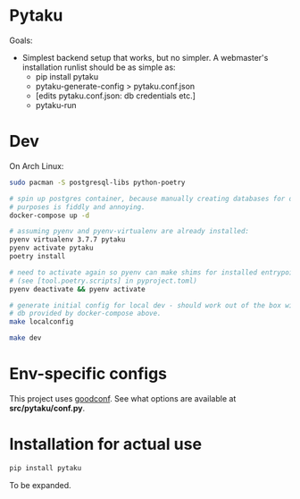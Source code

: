 # Pytaku

Goals:

- Simplest backend setup that works, but no simpler.
  A webmaster's installation runlist should be as simple as:
  + pip install pytaku
  + pytaku-generate-config > pytaku.conf.json
  + [edits pytaku.conf.json: db credentials etc.]
  + pytaku-run


# Dev

On Arch Linux:

```sh
sudo pacman -S postgresql-libs python-poetry

# spin up postgres container, because manually creating databases for dev
# purposes is fiddly and annoying.
docker-compose up -d

# assuming pyenv and pyenv-virtualenv are already installed:
pyenv virtualenv 3.7.7 pytaku
pyenv activate pytaku
poetry install

# need to activate again so pyenv can make shims for installed entrypoints:
# (see [tool.poetry.scripts] in pyproject.toml)
pyenv deactivate && pyenv activate

# generate initial config for local dev - should work out of the box with the
# db provided by docker-compose above.
make localconfig

make dev
```

# Env-specific configs

This project uses [goodconf](https://github.com/lincolnloop/goodconf).
See what options are available at **src/pytaku/conf.py**.

# Installation for actual use

```sh
pip install pytaku
```

To be expanded.
